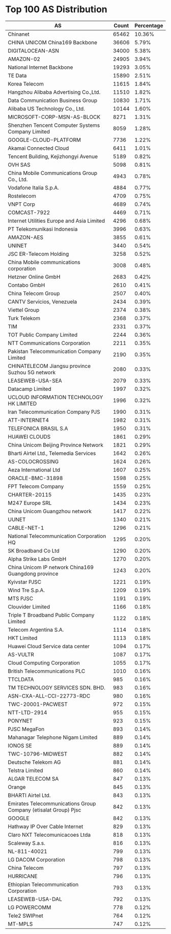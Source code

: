 # Top 100 AS Distribution
| AS | Count | Percentage |
|----|----|----|
| Chinanet | 65462 | 10.36% |
| CHINA UNICOM China169 Backbone | 36606 | 5.79% |
| DIGITALOCEAN-ASN | 34000 | 5.38% |
| AMAZON-02 | 24905 | 3.94% |
| National Internet Backbone | 19293 | 3.05% |
| TE Data | 15890 | 2.51% |
| Korea Telecom | 11615 | 1.84% |
| Hangzhou Alibaba Advertising Co.,Ltd. | 11510 | 1.82% |
| Data Communication Business Group | 10830 | 1.71% |
| Alibaba US Technology Co., Ltd. | 10144 | 1.60% |
| MICROSOFT-CORP-MSN-AS-BLOCK | 8271 | 1.31% |
| Shenzhen Tencent Computer Systems Company Limited | 8059 | 1.28% |
| GOOGLE-CLOUD-PLATFORM | 7736 | 1.22% |
| Akamai Connected Cloud | 6411 | 1.01% |
| Tencent Building, Kejizhongyi Avenue | 5189 | 0.82% |
| OVH SAS | 5098 | 0.81% |
| China Mobile Communications Group Co., Ltd. | 4943 | 0.78% |
| Vodafone Italia S.p.A. | 4884 | 0.77% |
| Rostelecom | 4709 | 0.75% |
| VNPT Corp | 4689 | 0.74% |
| COMCAST-7922 | 4469 | 0.71% |
| Internet Utilities Europe and Asia Limited | 4296 | 0.68% |
| PT Telekomunikasi Indonesia | 3996 | 0.63% |
| AMAZON-AES | 3855 | 0.61% |
| UNINET | 3440 | 0.54% |
| JSC ER-Telecom Holding | 3258 | 0.52% |
| China Mobile communications corporation | 3008 | 0.48% |
| Hetzner Online GmbH | 2683 | 0.42% |
| Contabo GmbH | 2610 | 0.41% |
| China Telecom Group | 2507 | 0.40% |
| CANTV Servicios, Venezuela | 2434 | 0.39% |
| Viettel Group | 2374 | 0.38% |
| Turk Telekom | 2368 | 0.37% |
| TIM | 2331 | 0.37% |
| TOT Public Company Limited | 2244 | 0.36% |
| NTT Communications Corporation | 2211 | 0.35% |
| Pakistan Telecommunication Company Limited | 2190 | 0.35% |
| CHINATELECOM Jiangsu province Suzhou 5G network | 2080 | 0.33% |
| LEASEWEB-USA-SEA | 2079 | 0.33% |
| Datacamp Limited | 1997 | 0.32% |
| UCLOUD INFORMATION TECHNOLOGY HK LIMITED | 1996 | 0.32% |
| Iran Telecommunication Company PJS | 1990 | 0.31% |
| ATT-INTERNET4 | 1982 | 0.31% |
| TELEFONICA BRASIL S.A | 1950 | 0.31% |
| HUAWEI CLOUDS | 1861 | 0.29% |
| China Unicom Beijing Province Network | 1821 | 0.29% |
| Bharti Airtel Ltd., Telemedia Services | 1642 | 0.26% |
| AS-COLOCROSSING | 1624 | 0.26% |
| Aeza International Ltd | 1607 | 0.25% |
| ORACLE-BMC-31898 | 1598 | 0.25% |
| FPT Telecom Company | 1559 | 0.25% |
| CHARTER-20115 | 1435 | 0.23% |
| M247 Europe SRL | 1434 | 0.23% |
| China Unicom Guangzhou network | 1417 | 0.22% |
| UUNET | 1340 | 0.21% |
| CABLE-NET-1 | 1296 | 0.21% |
| National Telecommunication Corporation HQ | 1295 | 0.20% |
| SK Broadband Co Ltd | 1290 | 0.20% |
| Alpha Strike Labs GmbH | 1270 | 0.20% |
| China Unicom IP network China169 Guangdong province | 1243 | 0.20% |
| Kyivstar PJSC | 1221 | 0.19% |
| Wind Tre S.p.A. | 1209 | 0.19% |
| MTS PJSC | 1191 | 0.19% |
| Clouvider Limited | 1166 | 0.18% |
| Triple T Broadband Public Company Limited | 1122 | 0.18% |
| Telecom Argentina S.A. | 1114 | 0.18% |
| HKT Limited | 1113 | 0.18% |
| Huawei Cloud Service data center | 1094 | 0.17% |
| AS-VULTR | 1087 | 0.17% |
| Cloud Computing Corporation | 1055 | 0.17% |
| British Telecommunications PLC | 1010 | 0.16% |
| TTCLDATA | 985 | 0.16% |
| TM TECHNOLOGY SERVICES SDN. BHD. | 983 | 0.16% |
| ASN-CXA-ALL-CCI-22773-RDC | 980 | 0.16% |
| TWC-20001-PACWEST | 972 | 0.15% |
| NTT-LTD-2914 | 955 | 0.15% |
| PONYNET | 923 | 0.15% |
| PJSC MegaFon | 893 | 0.14% |
| Mahanagar Telephone Nigam Limited | 889 | 0.14% |
| IONOS SE | 889 | 0.14% |
| TWC-10796-MIDWEST | 882 | 0.14% |
| Deutsche Telekom AG | 881 | 0.14% |
| Telstra Limited | 860 | 0.14% |
| ALGAR TELECOM SA | 847 | 0.13% |
| Orange | 845 | 0.13% |
| BHARTI Airtel Ltd. | 843 | 0.13% |
| Emirates Telecommunications Group Company (etisalat Group) Pjsc | 842 | 0.13% |
| GOOGLE | 842 | 0.13% |
| Hathway IP Over Cable Internet | 829 | 0.13% |
| Claro NXT Telecomunicacoes Ltda | 818 | 0.13% |
| Scaleway S.a.s. | 816 | 0.13% |
| NL-811-40021 | 799 | 0.13% |
| LG DACOM Corporation | 798 | 0.13% |
| China Telecom | 797 | 0.13% |
| HURRICANE | 796 | 0.13% |
| Ethiopian Telecommunication Corporation | 793 | 0.13% |
| LEASEWEB-USA-DAL | 792 | 0.13% |
| LG POWERCOMM | 778 | 0.12% |
| Tele2 SWIPnet | 764 | 0.12% |
| MT-MPLS | 747 | 0.12% |
